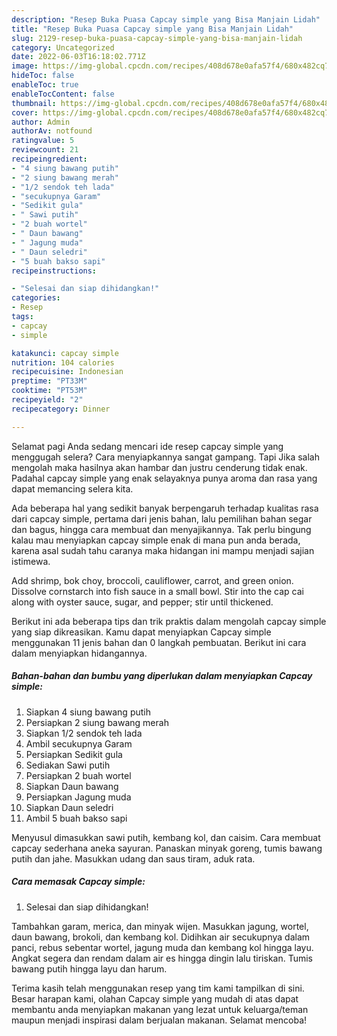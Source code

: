 ```yaml
---
description: "Resep Buka Puasa Capcay simple yang Bisa Manjain Lidah"
title: "Resep Buka Puasa Capcay simple yang Bisa Manjain Lidah"
slug: 2129-resep-buka-puasa-capcay-simple-yang-bisa-manjain-lidah
category: Uncategorized
date: 2022-06-03T16:18:02.771Z
image: https://img-global.cpcdn.com/recipes/408d678e0afa57f4/680x482cq70/capcay-simple-foto-resep-utama.jpg
hideToc: false
enableToc: true
enableTocContent: false
thumbnail: https://img-global.cpcdn.com/recipes/408d678e0afa57f4/680x482cq70/capcay-simple-foto-resep-utama.jpg
cover: https://img-global.cpcdn.com/recipes/408d678e0afa57f4/680x482cq70/capcay-simple-foto-resep-utama.jpg
author: Admin
authorAv: notfound
ratingvalue: 5
reviewcount: 21
recipeingredient:
- "4 siung bawang putih"
- "2 siung bawang merah"
- "1/2 sendok teh lada"
- "secukupnya Garam"
- "Sedikit gula"
- " Sawi putih"
- "2 buah wortel"
- " Daun bawang"
- " Jagung muda"
- " Daun seledri"
- "5 buah bakso sapi"
recipeinstructions:

- "Selesai dan siap dihidangkan!"
categories:
- Resep
tags:
- capcay
- simple

katakunci: capcay simple 
nutrition: 104 calories
recipecuisine: Indonesian
preptime: "PT33M"
cooktime: "PT53M"
recipeyield: "2"
recipecategory: Dinner

---
```



Selamat pagi Anda sedang mencari ide resep capcay simple yang menggugah selera? Cara menyiapkannya sangat gampang. Tapi Jika salah mengolah maka hasilnya akan hambar dan justru cenderung tidak enak. Padahal capcay simple yang enak selayaknya punya aroma dan rasa yang dapat memancing selera kita.


Ada beberapa hal yang sedikit banyak berpengaruh terhadap kualitas rasa dari capcay simple, pertama dari jenis bahan, lalu pemilihan bahan segar dan bagus, hingga cara membuat dan menyajikannya. Tak perlu bingung kalau mau menyiapkan capcay simple enak di mana pun anda berada, karena asal sudah tahu caranya maka hidangan ini mampu menjadi sajian istimewa.

Add shrimp, bok choy, broccoli, cauliflower, carrot, and green onion. Dissolve cornstarch into fish sauce in a small bowl. Stir into the cap cai along with oyster sauce, sugar, and pepper; stir until thickened.


Berikut ini ada beberapa tips dan trik praktis dalam mengolah capcay simple yang siap dikreasikan. Kamu dapat menyiapkan Capcay simple menggunakan 11 jenis bahan dan 0 langkah pembuatan. Berikut ini cara dalam menyiapkan hidangannya.

<!--inarticleads1-->

##### Bahan-bahan dan bumbu yang diperlukan dalam menyiapkan Capcay simple:

1. Siapkan 4 siung bawang putih
1. Persiapkan 2 siung bawang merah
1. Siapkan 1/2 sendok teh lada
1. Ambil secukupnya Garam
1. Persiapkan Sedikit gula
1. Sediakan  Sawi putih
1. Persiapkan 2 buah wortel
1. Siapkan  Daun bawang
1. Persiapkan  Jagung muda
1. Siapkan  Daun seledri
1. Ambil 5 buah bakso sapi


Menyusul dimasukkan sawi putih, kembang kol, dan caisim. Cara membuat capcay sederhana aneka sayuran. Panaskan minyak goreng, tumis bawang putih dan jahe. Masukkan udang dan saus tiram, aduk rata. 

<!--inarticleads2-->

##### Cara memasak Capcay simple:


1. Selesai dan siap dihidangkan!

Tambahkan garam, merica, dan minyak wijen. Masukkan jagung, wortel, daun bawang, brokoli, dan kembang kol. Didihkan air secukupnya dalam panci, rebus sebentar wortel, jagung muda dan kembang kol hingga layu. Angkat segera dan rendam dalam air es hingga dingin lalu tiriskan. Tumis bawang putih hingga layu dan harum. 

Terima kasih telah menggunakan resep yang tim kami tampilkan di sini. Besar harapan kami, olahan Capcay simple yang mudah di atas dapat membantu anda menyiapkan makanan yang lezat untuk keluarga/teman maupun menjadi inspirasi dalam berjualan makanan. Selamat mencoba!
